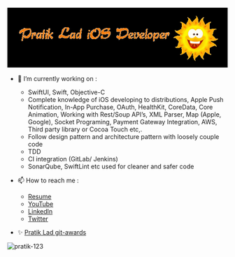 ![image](https://github.com/pratik-123/pratik-123/blob/master/name.gif)

- 🔭 I’m currently working on :
    - SwiftUI, Swift, Objective-C
    - Complete knowledge of iOS developing to distributions, Apple Push Notification, In-App Purchase, OAuth, HealthKit, CoreData, Core Animation, Working with Rest/Soup API’s, XML Parser, Map (Apple, Google), Socket Programing, Payment Gateway Integration, AWS, Third party library or Cocoa Touch etc,.
    - Follow design pattern and architecture pattern with loosely couple code
    - TDD
    - CI integration (GitLab/ Jenkins)
    - SonarQube, SwiftLint etc used for cleaner and safer code 

- 📫 How to reach me :
	- [Resume](https://pratik-123.github.io/vcard/)
	- [YouTube](https://www.youtube.com/c/PratikLad?sub_confirmation=1)
	- [LinkedIn](https://www.linkedin.com/in/pratik-lad-3280899b/)
	- [Twitter](https://twitter.com/Buntylad3)

- ✨ [Pratik Lad git-awards](http://git-awards.com/users/search?login=pratik-123)

<p> <img src="https://github-readme-stats.vercel.app/api?username=pratik-123&show_icons=true" alt="pratik-123" /> </p>


<!--
	### Hello Friends 👋
**pratik-123/pratik-123** is a ✨ _special_ ✨ repository because its `README.md` (this file) appears on your GitHub profile.

Here are some ideas to get you started:

- 🔭 I’m currently working on ...
- 🌱 I’m currently learning ...
- 👯 I’m looking to collaborate on ...
- 🤔 I’m looking for help with ...
- 💬 Ask me about ...
- 📫 How to reach me: ...
- 😄 Pronouns: ...
- ⚡ Fun fact: ...
-->
